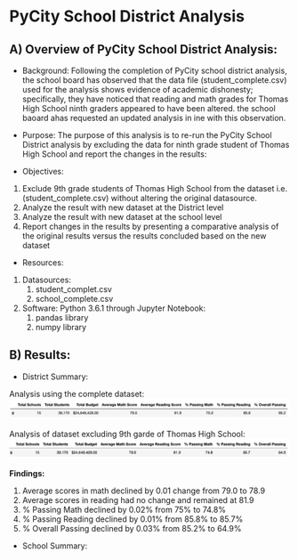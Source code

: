 # PyCity School District Analysis
## A) Overview of PyCity School District Analysis:

- Background: 
Following the completion of PyCity school district analysis, the school board has observed that the data file (student_complete.csv) used for the analysis shows evidence of academic dishonesty; specifically, they have noticed that reading and math grades for Thomas High School ninth graders appeared to have been altered. the school baoard ahas requested an updated analysis in ine with this observation.

- Purpose:
The purpose of this analysis is to re-run the PyCity School District analysis by excluding the data for ninth grade student of Thomas High School and report the changes in the results:

- Objectives:
1. Exclude 9th grade students of Thomas High School from the dataset i.e. (student_complete.csv) without altering the original datasource.
2. Analyze the result with new dataset at the District level
3. Analyze the result with new dataset at the school level
4. Report changes in the results by presenting a comparative analysis of the original results versus the results concluded based on the new dataset

- Resources:
1. Datasources:
    1. student_complet.csv
    2. school_complete.csv
2. Software: Python 3.6.1 through Jupyter Notebook:
    1. pandas library
    2. numpy library

## B) Results:

- District Summary:

Analysis using the complete dataset:
![](images/original_district_analysis.png)

Analysis of dataset excluding 9th garde of Thomas High School:
![](images/new_district_analysis.png)

**Findings:** 
1. Average scores in math declined by 0.01 change from 79.0 to 78.9
2. Average scores in reading had no change and remained at 81.9
3. % Passing Math declined by 0.02% from 75% to 74.8%
4. % Passing Reading declined by 0.01% from 85.8% to 85.7%
5. % Overall Passing declined by 0.03% from 85.2% to 64.9%  

- School Summary:
